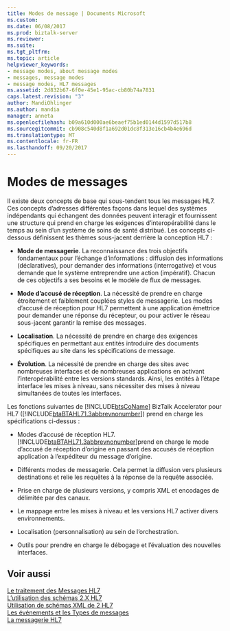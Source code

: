 ```yaml
---
title: Modes de message | Documents Microsoft
ms.custom: 
ms.date: 06/08/2017
ms.prod: biztalk-server
ms.reviewer: 
ms.suite: 
ms.tgt_pltfrm: 
ms.topic: article
helpviewer_keywords:
- message modes, about message modes
- messages, message modes
- message modes, HL7 messages
ms.assetid: 2d832b67-6f0e-45e1-95ac-cb80b74a7831
caps.latest.revision: "3"
author: MandiOhlinger
ms.author: mandia
manager: anneta
ms.openlocfilehash: b09a610d000ae6beaef75b1ed0144d1597d517b8
ms.sourcegitcommit: cb908c540d8f1a692d01dc8f313e16cb4b4e696d
ms.translationtype: MT
ms.contentlocale: fr-FR
ms.lasthandoff: 09/20/2017
---
```

# <a name="message-modes"></a>Modes de messages
Il existe deux concepts de base qui sous-tendent tous les messages HL7. Ces concepts d’adresses différentes façons dans lequel des systèmes indépendants qui échangent des données peuvent interagir et fournissent une structure qui prend en charge les exigences d’interopérabilité dans le temps au sein d’un système de soins de santé distribué. Les concepts ci-dessous définissent les thèmes sous-jacent derrière la conception HL7 :  
  
-   **Mode de messagerie**. La reconnaissance des trois objectifs fondamentaux pour l’échange d’informations : diffusion des informations (déclaratives), pour demander des informations (interrogative) et vous demande que le système entreprendre une action (impératif). Chacun de ces objectifs a ses besoins et le modèle de flux de messages.  
  
-   **Mode d’accusé de réception**. La nécessité de prendre en charge étroitement et faiblement couplées styles de messagerie. Les modes d’accusé de réception pour HL7 permettent à une application émettrice pour demander une réponse du récepteur, ou pour activer le réseau sous-jacent garantir la remise des messages.  
  
-   **Localisation**. La nécessité de prendre en charge des exigences spécifiques en permettant aux entités introduire des documents spécifiques au site dans les spécifications de message.  
  
-   **Évolution**. La nécessité de prendre en charge des sites avec nombreuses interfaces et de nombreuses applications en activant l’interopérabilité entre les versions standards. Ainsi, les entités à l’étape interface les mises à niveau, sans nécessiter des mises à niveau simultanées de toutes les interfaces.  
  
 Les fonctions suivantes de [!INCLUDE[btsCoName](../../includes/btsconame-md.md)] BizTalk Accelerator pour HL7 ([!INCLUDE[btaBTAHL71.3abbrevnonumber](../../includes/btabtahl71-3abbrevnonumber-md.md)]) prend en charge les spécifications ci-dessus :  
  
-   Modes d’accusé de réception HL7. [!INCLUDE[btaBTAHL71.3abbrevnonumber](../../includes/btabtahl71-3abbrevnonumber-md.md)]prend en charge le mode d’accusé de réception d’origine en passant des accusés de réception application à l’expéditeur du message d’origine.  
  
-   Différents modes de messagerie. Cela permet la diffusion vers plusieurs destinations et relie les requêtes à la réponse de la requête associée.  
  
-   Prise en charge de plusieurs versions, y compris XML et encodages de délimitée par des canaux.  
  
-   Le mappage entre les mises à niveau et les versions HL7 activer divers environnements.  
  
-   Localisation (personnalisation) au sein de l’orchestration.  
  
-   Outils pour prendre en charge le débogage et l’évaluation des nouvelles interfaces.  
  
## <a name="see-also"></a>Voir aussi  
 [Le traitement des Messages HL7](../../adapters-and-accelerators/accelerator-hl7/processing-hl7-messages.md)   
 [L’utilisation des schémas 2.X HL7](../../adapters-and-accelerators/accelerator-hl7/using-hl7-2-x-schemas.md)   
 [Utilisation de schémas XML de 2 HL7](../../adapters-and-accelerators/accelerator-hl7/using-hl7-2-xml-schemas.md)   
 [Les événements et les Types de messages](../../adapters-and-accelerators/accelerator-hl7/message-types-and-events.md)   
 [La messagerie HL7](../../adapters-and-accelerators/accelerator-hl7/hl7-messaging.md)